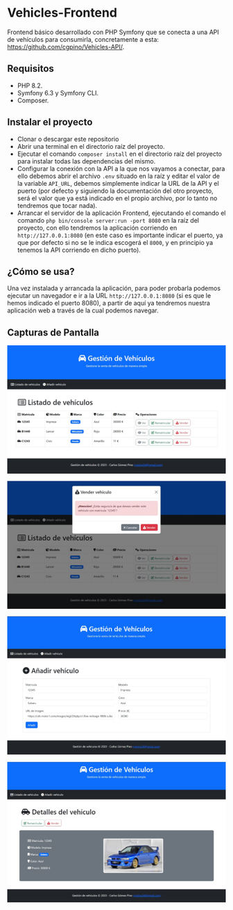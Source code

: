 # Vehicles-Frontend
Frontend básico desarrollado con PHP Symfony que se conecta a una API de vehículos para consumirla, concretamente a esta: https://github.com/cgpino/Vehicles-API/.

## Requisitos
* PHP 8.2.
* Symfony 6.3 y Symfony CLI.
* Composer.

## Instalar el proyecto
* Clonar o descargar este repositorio
* Abrir una terminal en el directorio raíz del proyecto.
* Ejecutar el comando `composer install` en el directorio raíz del proyecto para instalar todas las dependencias del mismo.
* Configurar la conexión con la API a la que nos vayamos a conectar, para ello debemos abrir el archivo `.env` situado en la raíz y editar el valor de la variable `API_URL`, debemos simplemente indicar la URL de la API y el puerto (por defecto y siguiendo la documentación del otro proyecto, será el valor que ya está indicado en el propio archivo, por lo tanto no tendremos que tocar nada).
* Arrancar el servidor de la aplicación Frontend, ejecutando el comando el comando `php bin/console server:run -port 8080` en la raíz del proyecto, con ello tendremos la aplicación corriendo en `http://127.0.0.1:8080` (en este caso es importante indicar el puerto, ya que por defecto si no se le indica escogerá el `8000`, y en principio ya tenemos la API corriendo en dicho puerto).

## ¿Cómo se usa?
Una vez instalada y arrancada la aplicación, para poder probarla podemos ejecutar un navegador e ir a la URL `http://127.0.0.1:8080` (si es que le hemos indicado el puerto 8080), a partir de aquí ya tendremos nuestra aplicación web a través de la cual podemos navegar.

## Capturas de Pantalla
![](public/captura1.jpg)

![](public/captura2.jpg)

![](public/captura3.jpg)

![](public/captura4.jpg)
